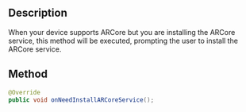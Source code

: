 ## Description

When your device supports ARCore but you are installing the ARCore service, this method will be executed, prompting the user to install the ARCore service.

## Method

```java
@Override
public void onNeedInstallARCoreService();
```
